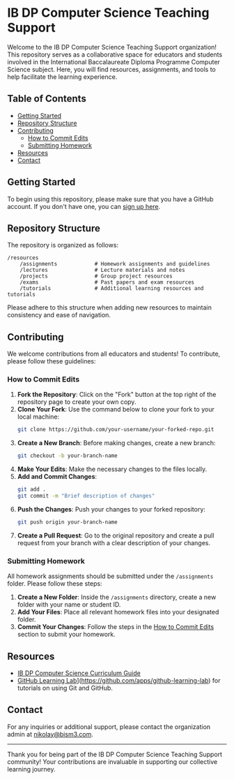 # IB DP Computer Science Teaching Support

Welcome to the IB DP Computer Science Teaching Support organization! This repository serves as a collaborative space for educators and students involved in the International Baccalaureate Diploma Programme Computer Science subject. Here, you will find resources, assignments, and tools to help facilitate the learning experience.

## Table of Contents

- [Getting Started](#getting-started)
- [Repository Structure](#repository-structure)
- [Contributing](#contributing)
  - [How to Commit Edits](#how-to-commit-edits)
  - [Submitting Homework](#submitting-homework)
- [Resources](#resources)
- [Contact](#contact)

## Getting Started

To begin using this repository, please make sure that you have a GitHub account. If you don't have one, you can [sign up here](https://github.com/join).

## Repository Structure

The repository is organized as follows:

```
/resources
    /assignments            # Homework assignments and guidelines
    /lectures               # Lecture materials and notes
    /projects               # Group project resources
    /exams                  # Past papers and exam resources
    /tutorials              # Additional learning resources and tutorials
```

Please adhere to this structure when adding new resources to maintain consistency and ease of navigation.

## Contributing

We welcome contributions from all educators and students! To contribute, please follow these guidelines:

### How to Commit Edits

1. **Fork the Repository**: Click on the "Fork" button at the top right of the repository page to create your own copy.
2. **Clone Your Fork**: Use the command below to clone your fork to your local machine:
   ```bash
   git clone https://github.com/your-username/your-forked-repo.git
   ```
3. **Create a New Branch**: Before making changes, create a new branch:
   ```bash
   git checkout -b your-branch-name
   ```
4. **Make Your Edits**: Make the necessary changes to the files locally.
5. **Add and Commit Changes**:
   ```bash
   git add .
   git commit -m "Brief description of changes"
   ```
6. **Push the Changes**: Push your changes to your forked repository:
   ```bash
   git push origin your-branch-name
   ```
7. **Create a Pull Request**: Go to the original repository and create a pull request from your branch with a clear description of your changes.

### Submitting Homework

All homework assignments should be submitted under the `/assignments` folder. Please follow these steps:

1. **Create a New Folder**: Inside the `/assignments` directory, create a new folder with your name or student ID.
2. **Add Your Files**: Place all relevant homework files into your designated folder.
3. **Commit Your Changes**: Follow the steps in the [How to Commit Edits](#how-to-commit-edits) section to submit your homework.

## Resources

- [IB DP Computer Science Curriculum Guide](https://www.ibo.org/programmes/diploma-programme/curriculum/sciences/computer-science/)
- [GitHub Learning Lab](https://lab.github.com/)](https://github.com/apps/github-learning-lab) for tutorials on using Git and GitHub.

## Contact

For any inquiries or additional support, please contact the organization admin at [nikolay@bism3.com](mailto:nikolay@bism3.com).

---
Thank you for being part of the IB DP Computer Science Teaching Support community! Your contributions are invaluable in supporting our collective learning journey.
